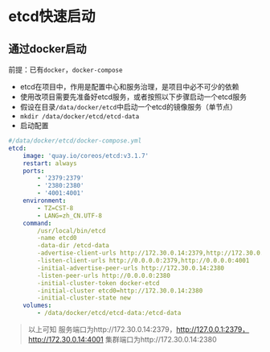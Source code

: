 # etcd快速启动
## 通过docker启动
前提：已有`docker`，`docker-compose`
* etcd在项目中，作用是配置中心和服务治理，是项目中必不可少的依赖
* 使用改项目需要先准备好etcd服务，或者按照以下步骤启动一个etcd服务
* 假设在目录`/data/docker/etcd`中启动一个etcd的镜像服务（单节点）
* `mkdir /data/docker/etcd/etcd-data`
* 启动配置
```yaml
#/data/docker/etcd/docker-compose.yml
etcd:
    image: 'quay.io/coreos/etcd:v3.1.7'
    restart: always
    ports:
        - '2379:2379'
        - '2380:2380'
        - '4001:4001'
    environment:
        - TZ=CST-8
        - LANG=zh_CN.UTF-8
    command:
        /usr/local/bin/etcd
        -name etcd0
        -data-dir /etcd-data
        -advertise-client-urls http://172.30.0.14:2379,http://172.30.0.14:4001
        -listen-client-urls http://0.0.0.0:2379,http://0.0.0.0:4001
        -initial-advertise-peer-urls http://172.30.0.14:2380
        -listen-peer-urls http://0.0.0.0:2380
        -initial-cluster-token docker-etcd
        -initial-cluster etcd0=http://172.30.0.14:2380
        -initial-cluster-state new
    volumes:
        - /data/docker/etcd/etcd-data:/etcd-data
```
> 以上可知
> 服务端口为http://172.30.0.14:2379，http://127.0.0.1:2379，http://172.30.0.14:4001
> 集群端口为http://172.30.0.14:2380
